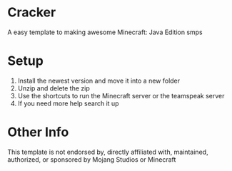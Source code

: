 # Cracker
A easy template to making awesome Minecraft: Java Edition smps

# Setup
1. Install the newest version and move it into a new folder
2. Unzip and delete the zip
3. Use the shortcuts to run the Minecraft server or the teamspeak server
4. If you need more help search it up

# Other Info
This template is not endorsed by, directly affiliated with, maintained, authorized, or sponsored by Mojang Studios or Minecraft
